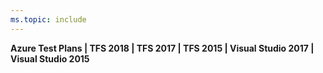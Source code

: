 ```yaml
---
ms.topic: include
---
```


**Azure Test Plans | TFS 2018 | TFS 2017 | TFS 2015 | Visual Studio 2017 | Visual Studio 2015**
